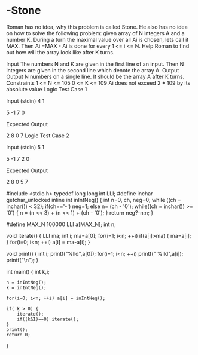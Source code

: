 # -Stone


Roman has no idea, why this problem is called Stone. He also has no idea on how to solve the following problem: given array of N integers A and a number K. During a turn the maximal value over all Ai is chosen, lets call it MAX. Then Ai =MAX - Ai is done for every 1 <= i <= N. Help Roman to find out how will the array look like after K turns.

Input
The numbers N and K are given in the first line of an input. Then N integers are given in the second line which denote the array A.
Output
Output N numbers on a single line. It should be the array A after K turns.
Constraints
1 <= N <= 105
0 <= K <= 109
Ai does not exceed 2 * 109 by its absolute value
Logic Test Case 1

Input (stdin)
4 1

5 -1 7 0

Expected Output

2 8 0 7
Logic Test Case 2

Input (stdin)
5 1

5 -1 7 2 0

Expected Output

2 8 0 5 7





#include <stdio.h>
typedef long long int LLI;
#define inchar getchar_unlocked
inline int inIntNeg() {
	int n=0, ch, neg=0;
	while ((ch = inchar()) < 32);
	if(ch=='-') neg=1;
	else n= (ch - '0');
	while((ch = inchar()) >= '0') {
		n = (n << 3) + (n << 1) + (ch - '0');
	}
	return neg?-n:n;
}

#define MAX_N 100000
LLI a[MAX_N];
int n;

void iterate() {
	LLI ma;
	int i;
	ma=a[0];
	for(i=1; i<n; ++i) if(a[i]>ma) { ma=a[i]; }
	for(i=0; i<n; ++i) a[i] = ma-a[i];
}

void print() {
	int i;
	printf("%lld",a[0]); for(i=1; i<n; ++i) printf(" %lld",a[i]); printf("\n");
}

int main() {
	int k,i;

	n = inIntNeg();
	k = inIntNeg();

	for(i=0; i<n; ++i) a[i] = inIntNeg();

	if( k > 0) {
		iterate();
		if((k&1)==0) iterate();
	}
	print();
	return 0;
}
